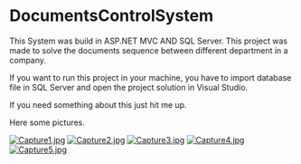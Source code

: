 # DocumentsControlSystem
This System was build in ASP.NET MVC AND SQL Server.
This project was made to solve the documents sequence between different department in a company.

If you want to run this project in your machine, you have to import database file in SQL Server and open the project solution in Visual Studio.

If you need something about this just hit me up.

Here some pictures.

[![Capture1.jpg](https://i.postimg.cc/JhD8jwFV/Capture1.jpg)](https://postimg.cc/Ty6BXsGC)
[![Capture2.jpg](https://i.postimg.cc/RVs2dsKM/Capture2.jpg)](https://postimg.cc/bsn6NRmM)
[![Capture3.jpg](https://i.postimg.cc/zvf0RNdT/Capture3.jpg)](https://postimg.cc/sQtptkC2)
[![Capture4.jpg](https://i.postimg.cc/sDk435RY/Capture4.jpg)](https://postimg.cc/fJv9Ktyy)
[![Capture5.jpg](https://i.postimg.cc/ZKd6s0yC/Capture5.jpg)](https://postimg.cc/rKqdKVjk)
